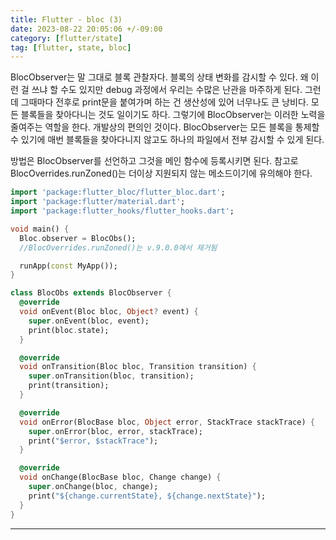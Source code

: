 ```yaml
---
title: Flutter - bloc (3)
date: 2023-08-22 20:05:06 +/-09:00
category: [flutter/state]
tag: [flutter, state, bloc]
---
```


BlocObserver는 말 그대로 블록 관찰자다. 블록의 상태 변화를 감시할 수 있다.
왜 이런 걸 쓰냐 할 수도 있지만 debug 과정에서 우리는 수많은 난관을 마주하게 된다. 그런데 그때마다 전후로 print문을 붙여가며 하는 건 생산성에 있어 너무나도 큰 낭비다. 모든 블록들을 찾아다니는 것도 일이기도 하다.
그렇기에 BlocObserver는 이러한 노력을 줄여주는 역할을 한다. 개발상의 편의인 것이다.
BlocObserver는 모든 블록을 통제할 수 있기에 매번 블록들을 찾아다니지 않고도 하나의 파일에서 전부 감시할 수 있게 된다.

방법은 BlocObserver를 선언하고 그것을 메인 함수에 등록시키면 된다.
참고로 BlocOverrides.runZoned()는 더이상 지원되지 않는 메소드이기에 유의해야 한다.

```dart
import 'package:flutter_bloc/flutter_bloc.dart';
import 'package:flutter/material.dart';
import 'package:flutter_hooks/flutter_hooks.dart';

void main() {
  Bloc.observer = BlocObs();
  //BlocOverrides.runZoned()는 v.9.0.0에서 제거됨

  runApp(const MyApp());
}

class BlocObs extends BlocObserver {
  @override
  void onEvent(Bloc bloc, Object? event) {
    super.onEvent(bloc, event);
    print(bloc.state);
  }

  @override
  void onTransition(Bloc bloc, Transition transition) {
    super.onTransition(bloc, transition);
    print(transition);
  }

  @override
  void onError(BlocBase bloc, Object error, StackTrace stackTrace) {
    super.onError(bloc, error, stackTrace);
    print("$error, $stackTrace");
  }

  @override
  void onChange(BlocBase bloc, Change change) {
    super.onChange(bloc, change);
    print("${change.currentState}, ${change.nextState}");
  }
}
```

---
